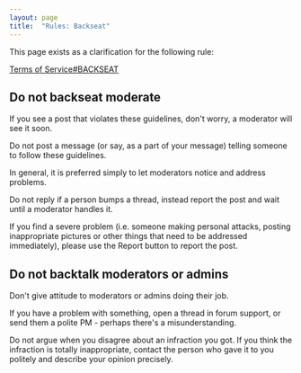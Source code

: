 ```yaml
---
layout: page
title:  "Rules: Backseat"
---
```


This page exists as a clarification for the following rule:

[Terms of Service#BACKSEAT](/rules/terms-of-service/#backseat)

## Do not backseat moderate

If you see a post that violates these guidelines, don't worry, a moderator will see it soon.  

Do not post a message (or say, as a part of your message) telling someone to follow these guidelines.  

In general, it is preferred simply to let moderators notice and address problems.

Do not reply if a person bumps a thread, instead report the post and wait until a moderator handles it.

If you find a severe problem (i.e. someone making personal attacks, posting inappropriate pictures or other things that need to be addressed immediately),
please use the Report button to report the post.

## Do not backtalk moderators or admins

Don't give attitude to moderators or admins doing their job.

If you have a problem with something, open a thread in forum support, or send them a polite PM - perhaps there's a misunderstanding.

Do not argue when you disagree about an infraction you got. If you think the infraction is totally inappropriate, contact the person who gave it to you politely and describe your opinion precisely.
